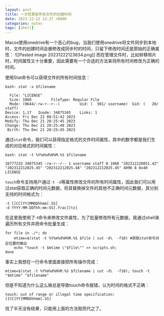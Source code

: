 ```yaml
---
layout: post
title: 一次性更新所有文件的创建时间
date: 2023-12-22 12:27 +0800
categories: notes
tags: [shell]
---
```

Macos使用onedrive有一个恶心的bug，当我们使用onedrive将文件同步到本地时，文件的创建时间会被修改成同步时的时间，只留下修改时间还是原始的正确属性：
![[Pasted image 20231222123634.png]]
而在管理文件时，比如转移照片时，时间属性又十分重要，因此需要有一个合适的方法来将所有时间修改为正确的时间。

使用Stat命令可以获得文件的所有时间信息：
```shell
bash: stat -x $filename

  File: "LICENSE"
  Size: 1068         FileType: Regular File
  Mode: (0644/-rw-r--r--)         Uid: (  501/ username)  Gid: (   20/   staff)
Device: 1,17   Inode: 34875345    Links: 1
Access: Fri Dec 22 08:51:42 2023
Modify: Thu Dec 21 20:25:45 2023
Change: Thu Dec 21 20:25:48 2023
 Birth: Thu Dec 21 20:25:45 2023

```

通过`stat`命令，我们可以获得指定格式的文件时间属性，其中的数字都是我们生成的对应格式的时间属性：
```shell
bash: stat -t %Y%m%d%H%M.%S $filename

16777233 34875345 -rw-r--r-- 1 username staff 0 1068 "202312220851.42" "202312212025.45" "202312212025.48" "202312212025.45" 4096 8 0x40 LICENSE
```

`touch`命令支持用户通过`-t -d`等属性修改文件的所有时间属性，因此我们可以用过stat获取正确的时间元数据，将其替换掉文件的其他不正确时间元数据，其分别支持的时间格式为：
```shell
-t [[CC]YY]MMDDhhmm[.SS]
-d YYYY-MM-DDThh:mm:SS[.frac][tz]
```

在这里我使用了-t命令来修改文件属性，为了批量修改所有元数据，我通过shell来遍历所有文件并把命令批量生成：
```shell
for file in ./*; do
	mtime=$(stat -t %Y%m%d%H%M.%S $file | cut -d\  -f10) #获取stat命令对应位置的输出
	echo "touch -t $mtime \"$file\"" >> scripts.sh; 
done
```
事实上我想在一行命令里面直接把所有操作完成：
```shell
mtime=$(stat -t %Y%m%d%H%M.%S $filename | cut -d\  -f10); touch -t "$mtime" "$filename"
```
但是不知道为什么这么做总是导致touch命令报错，认为时间的格式不正确：
```shell
touch: out of range or illegal time specification: [[CC]YY]MMDDhhmm[.SS]
```
找了半天没有结果，只能用上面的方法取而代之了。